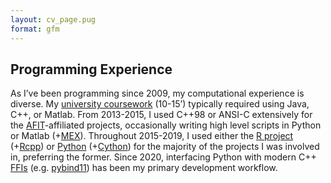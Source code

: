```yaml
---
layout: cv_page.pug
format: gfm
---
```


<div id="compute_experience"
class="flex flex-col space-y-1 border-sm p-2 mx-auto w-full">

<h2 class="font-bold text-blue-400 text-2xl">
Programming Experience
</h2>

<div class="prose-md text-justify leading-5">

As I’ve been programming since 2009, my computational experience is
diverse. My [university coursework](#education) (10-15’) typically
required using Java, C++, or Matlab. From 2013-2015, I used C++98 or
ANSI-C extensively for the [AFIT](#education)-affiliated projects,
occasionally writing high level scripts in Python or Matlab
(+[MEX](https://www.mathworks.com/help/matlab/cpp-mex-file-applications.html)).
Throughout 2015-2019, I used either the [R
project](https://www.r-project.org/)
(+[Rcpp](https://cran.r-project.org/web/packages/Rcpp/index.html)) or
[Python](https://www.python.org/) (+[Cython](https://cython.org/)) for
the majority of the projects I was involved in, preferring the former.
Since 2020, interfacing Python with modern C++
[FFIs](https://en.wikipedia.org/wiki/Foreign_function_interface)
(e.g. [pybind11](https://pybind11.readthedocs.io/en/stable/index.html))
has been my primary development workflow.

</div>

</div>
